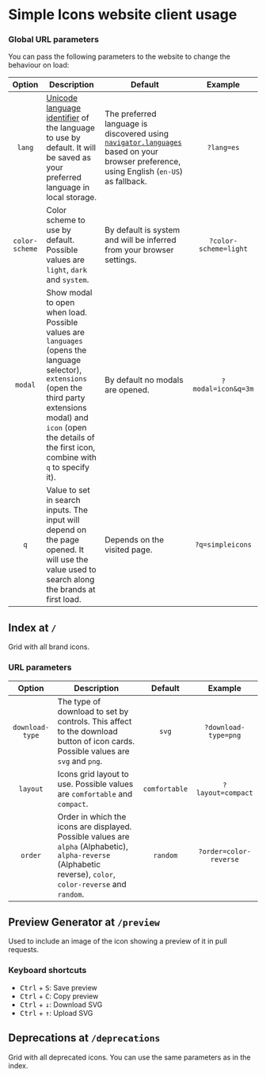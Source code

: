 # Simple Icons website client usage

### Global URL parameters

You can pass the following parameters to the website to change the behaviour on load:

|     Option     | Description                                                                                                                                                                                                                        | Default                                                                                                                                                                                                         |        Example        |
| :------------: | ---------------------------------------------------------------------------------------------------------------------------------------------------------------------------------------------------------------------------------- | --------------------------------------------------------------------------------------------------------------------------------------------------------------------------------------------------------------- | :-------------------: |
|     `lang`     | [Unicode language identifier] of the language to use by default. It will be saved as your preferred language in local storage.                                                                                                     | The preferred language is discovered using [`navigator.languages`](https://developer.mozilla.org/en-US/docs/Web/API/Navigator/languages) based on your browser preference, using English (`en-US`) as fallback. |      `?lang=es`       |
| `color-scheme` | Color scheme to use by default. Possible values are `light`, `dark` and `system`.                                                                                                                                                  | By default is system and will be inferred from your browser settings.                                                                                                                                           | `?color-scheme=light` |
|    `modal`     | Show modal to open when load. Possible values are `languages` (opens the language selector), `extensions` (open the third party extensions modal) and `icon` (open the details of the first icon, combine with `q` to specify it). | By default no modals are opened.                                                                                                                                                                                |  `?modal=icon&q=3m`   |
|      `q`       | Value to set in search inputs. The input will depend on the page opened. It will use the value used to search along the brands at first load.                                                                                      | Depends on the visited page.                                                                                                                                                                                    |   `?q=simpleicons`    |

## Index at `/`

Grid with all brand icons.

### URL parameters

|     Option      | Description                                                                                                                                                    |    Default    |        Example         |
| :-------------: | -------------------------------------------------------------------------------------------------------------------------------------------------------------- | :-----------: | :--------------------: |
| `download-type` | The type of download to set by controls. This affect to the download button of icon cards. Possible values are `svg` and `png`.                                |     `svg`     |  `?download-type=png`  |
|    `layout`     | Icons grid layout to use. Possible values are `comfortable` and `compact`.                                                                                     | `comfortable` |   `?layout=compact`    |
|     `order`     | Order in which the icons are displayed. Possible values are `alpha` (Alphabetic), `alpha-reverse` (Alphabetic reverse), `color`, `color-reverse` and `random`. |   `random`    | `?order=color-reverse` |

[Unicode language identifier]: https://unicode.org/reports/tr35/tr35.html#Unicode_language_identifier

## Preview Generator at `/preview`

Used to include an image of the icon showing a preview of it in pull requests.

### Keyboard shortcuts

- <kbd>Ctrl</kbd> + <kbd>S</kbd>: Save preview
- <kbd>Ctrl</kbd> + <kbd>C</kbd>: Copy preview
- <kbd>Ctrl</kbd> + <kbd>↓</kbd>: Download SVG
- <kbd>Ctrl</kbd> + <kbd>↑</kbd>: Upload SVG

## Deprecations at `/deprecations`

Grid with all deprecated icons. You can use the same parameters as in the index.
